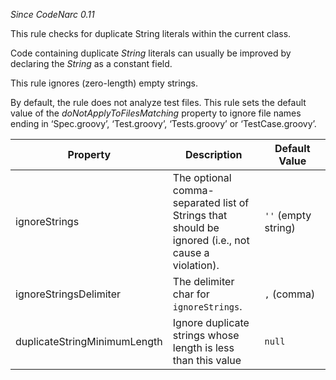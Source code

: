 *Since CodeNarc 0.11*

This rule checks for duplicate String literals within the current class.

Code containing duplicate *String* literals can usually be improved by
declaring the *String* as a constant field.

This rule ignores (zero-length) empty strings.

By default, the rule does not analyze test files. This rule sets the
default value of the *doNotApplyToFilesMatching* property to ignore file
names ending in ‘Spec.groovy’, ‘Test.groovy’, ‘Tests.groovy’ or
‘TestCase.groovy’.

<table>
<colgroup>
<col style="width: 40%" />
<col style="width: 33%" />
<col style="width: 25%" />
</colgroup>
<thead>
<tr>
<th>Property</th>
<th>Description</th>
<th>Default Value</th>
</tr>
</thead>
<tbody>
<tr>
<td>ignoreStrings</td>
<td>The optional comma-separated list of Strings that should be ignored
(i.e., not cause a violation).</td>
<td><code>''</code> (empty string)</td>
</tr>
<tr>
<td>ignoreStringsDelimiter</td>
<td>The delimiter char for <code>ignoreStrings</code>.</td>
<td><code>,</code> (comma)</td>
</tr>
<tr>
<td>duplicateStringMinimumLength</td>
<td>Ignore duplicate strings whose length is less than this value</td>
<td><code>null</code></td>
</tr>
</tbody>
</table>
